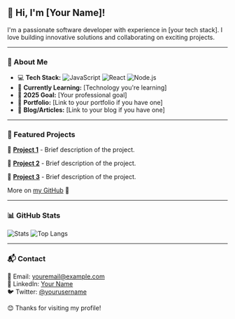 ## 👋 Hi, I'm [Your Name]!

I'm a passionate software developer with experience in [your tech stack]. I love building innovative solutions and collaborating on exciting projects.

---

### 🚀 About Me
- 💻 **Tech Stack:** ![JavaScript](https://img.shields.io/badge/-JavaScript-F7DF1E?style=flat&logo=javascript&logoColor=black) ![React](https://img.shields.io/badge/-React-61DAFB?style=flat&logo=react&logoColor=white) ![Node.js](https://img.shields.io/badge/-Node.js-339933?style=flat&logo=node.js&logoColor=white)
- 🌱 **Currently Learning:** [Technology you're learning]
- 🎯 **2025 Goal:** [Your professional goal]
- 🎨 **Portfolio:** [Link to your portfolio if you have one]
- 🎤 **Blog/Articles:** [Link to your blog if you have one]

---

### 📌 Featured Projects
🔹 **[Project 1](https://github.com/yourusername/project1)** - Brief description of the project.

🔹 **[Project 2](https://github.com/yourusername/project2)** - Brief description of the project.

🔹 **[Project 3](https://github.com/yourusername/project3)** - Brief description of the project.

More on [my GitHub](https://github.com/yourusername) 🚀

---

### 📊 GitHub Stats
![Stats](https://github-readme-stats.vercel.app/api?username=yourusername&show_icons=true&theme=radical)
![Top Langs](https://github-readme-stats.vercel.app/api/top-langs/?username=yourusername&layout=compact&theme=radical)

---

### 📬 Contact
📧 Email: [youremail@example.com](mailto:youremail@example.com)  
💼 LinkedIn: [Your Name](https://www.linkedin.com/in/yourusername/)  
🐦 Twitter: [@yourusername](https://twitter.com/yourusername)

😊 Thanks for visiting my profile!
